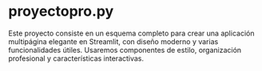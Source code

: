 # proyectopro.py
Este proyecto consiste en un esquema completo para crear una aplicación multipágina elegante en Streamlit, con diseño moderno y varias funcionalidades útiles. Usaremos componentes de estilo, organización profesional y características interactivas.
